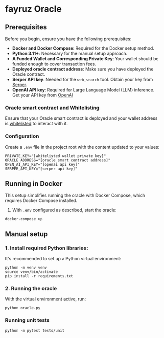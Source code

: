 # fayruz Oracle

## Prerequisites

Before you begin, ensure you have the following prerequisites:

- **Docker and Docker Compose**: Required for the Docker setup method.
- **Python 3.11+**: Necessary for the manual setup approach.
- **A Funded Wallet and Corresponding Private Key**: Your wallet should be funded enough to cover transaction fees.
- **Deployed oracle contract address**: Make sure you have deployed the Oracle contract. 
- **Serper API key**: Needed for the `web_search` tool. Obtain your key from [Serper](https://serper.dev).
- **OpenAI API key**: Required for Large Language Model (LLM) inference. Get your API key from [OpenAI](https://openai.com)

### Oracle smart contract and Whitelisting

Ensure that your Oracle smart contract is deployed and your wallet address is [whitelisted](https://github.com/malawadd/fayruz/tree/main/contracts#whitelisting-a-wallet-in-the-oracle-contract) to interact with it.


### Configuration

Create a `.env` file in the project root with the content updated to your values:

```plaintext
PRIVATE_KEY="[whitelisted wallet private key]"
ORACLE_ADDRESS="[oracle smart contract address]"
OPEN_AI_API_KEY="[openai api key]"
SERPER_API_KEY="[serper api key]"
```

## Running in Docker

This setup simplifies running the oracle with Docker Compose, which requires Docker Compose installed.

1. With `.env` configured as described, start the oracle:
```shell
docker-compose up
```

## Manual setup

### 1. Install required Python libraries:
It's recommended to set up a Python virtual environment:

```shell
python -m venv venv
source venv/bin/activate
pip install -r requirements.txt
```

### 2.  Running the oracle

With the virtual environment active, run:

```shell
python oracle.py
```

### Running unit tests
```
python -m pytest tests/unit
```

